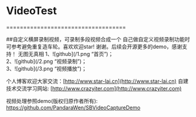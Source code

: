 # VideoTest
===================================  

##自定义横屏录制视频，可录制多段视频合成一个
自己做自定义视频录制功能时可参考避免重复造车轮。喜欢欢迎star! 谢谢。后续会开源更多的demo，感谢支持！
		无图无真相
1、![github](/1.png “首页”)；		
2、![github](/2.png “视频录制”)；		
3、![github](/3.png “视频播放”)；		

个人博客欢迎大家交流：[http://www.star-lai.cn](http://www.star-lai.cn)
		自建技术交流学习网站: [http://www.crazyiter.com](http://www.crazyiter.com)

视频处理参照demo(版权归原作者所有):		
https://github.com/PandaraWen/SBVideoCaptureDemo

